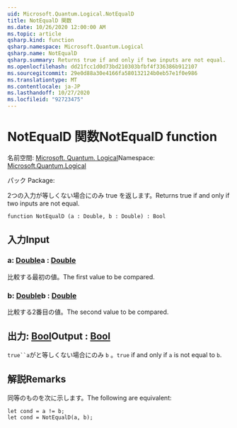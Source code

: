 ```yaml
---
uid: Microsoft.Quantum.Logical.NotEqualD
title: NotEqualD 関数
ms.date: 10/26/2020 12:00:00 AM
ms.topic: article
qsharp.kind: function
qsharp.namespace: Microsoft.Quantum.Logical
qsharp.name: NotEqualD
qsharp.summary: Returns true if and only if two inputs are not equal.
ms.openlocfilehash: dd21fcc1d0d73bd210303bfbf4f336386b912107
ms.sourcegitcommit: 29e0d88a30e4166fa580132124b0eb57e1f0e986
ms.translationtype: MT
ms.contentlocale: ja-JP
ms.lasthandoff: 10/27/2020
ms.locfileid: "92723475"
---
```

# <a name="notequald-function"></a><span data-ttu-id="ef153-102">NotEqualD 関数</span><span class="sxs-lookup"><span data-stu-id="ef153-102">NotEqualD function</span></span>

<span data-ttu-id="ef153-103">名前空間: [Microsoft. Quantum. Logical](xref:Microsoft.Quantum.Logical)</span><span class="sxs-lookup"><span data-stu-id="ef153-103">Namespace: [Microsoft.Quantum.Logical](xref:Microsoft.Quantum.Logical)</span></span>

<span data-ttu-id="ef153-104">パック [](https://nuget.org/packages/)</span><span class="sxs-lookup"><span data-stu-id="ef153-104">Package: [](https://nuget.org/packages/)</span></span>


<span data-ttu-id="ef153-105">2つの入力が等しくない場合にのみ true を返します。</span><span class="sxs-lookup"><span data-stu-id="ef153-105">Returns true if and only if two inputs are not equal.</span></span>

```qsharp
function NotEqualD (a : Double, b : Double) : Bool
```


## <a name="input"></a><span data-ttu-id="ef153-106">入力</span><span class="sxs-lookup"><span data-stu-id="ef153-106">Input</span></span>

### <a name="a--double"></a><span data-ttu-id="ef153-107">a: [Double](xref:microsoft.quantum.lang-ref.double)</span><span class="sxs-lookup"><span data-stu-id="ef153-107">a : [Double](xref:microsoft.quantum.lang-ref.double)</span></span>

<span data-ttu-id="ef153-108">比較する最初の値。</span><span class="sxs-lookup"><span data-stu-id="ef153-108">The first value to be compared.</span></span>


### <a name="b--double"></a><span data-ttu-id="ef153-109">b: [Double](xref:microsoft.quantum.lang-ref.double)</span><span class="sxs-lookup"><span data-stu-id="ef153-109">b : [Double](xref:microsoft.quantum.lang-ref.double)</span></span>

<span data-ttu-id="ef153-110">比較する2番目の値。</span><span class="sxs-lookup"><span data-stu-id="ef153-110">The second value to be compared.</span></span>



## <a name="output--bool"></a><span data-ttu-id="ef153-111">出力: [Bool](xref:microsoft.quantum.lang-ref.bool)</span><span class="sxs-lookup"><span data-stu-id="ef153-111">Output : [Bool](xref:microsoft.quantum.lang-ref.bool)</span></span>

<span data-ttu-id="ef153-112">`true``a`がと等しくない場合にのみ `b` 。</span><span class="sxs-lookup"><span data-stu-id="ef153-112">`true` if and only if `a` is not equal to `b`.</span></span>

## <a name="remarks"></a><span data-ttu-id="ef153-113">解説</span><span class="sxs-lookup"><span data-stu-id="ef153-113">Remarks</span></span>

<span data-ttu-id="ef153-114">同等のものを次に示します。</span><span class="sxs-lookup"><span data-stu-id="ef153-114">The following are equivalent:</span></span>

```Q#
let cond = a != b;
let cond = NotEqualD(a, b);
```